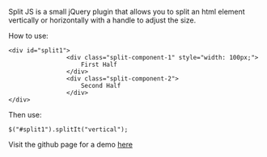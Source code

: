 Split JS is a small jQuery plugin that allows you to split an html element vertically or horizontally with a handle to adjust the size.

How to use:

    <div id="split1">
                    <div class="split-component-1" style="width: 100px;">
                	    First Half
                    </div>
                    <div class="split-component-2">
                	    Second Half
                    </div>
    </div>


Then use:

    $("#split1").splitIt("vertical");

Visit the github page for a demo [here](http://triebr.github.io/SplitJS/demo.html)

